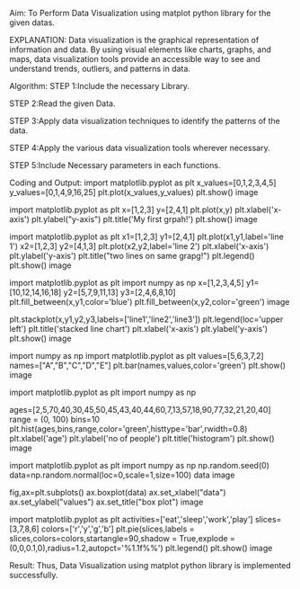 Aim:
To Perform Data Visualization using matplot python library for the given datas.

EXPLANATION:
Data visualization is the graphical representation of information and data. By using visual elements like charts, graphs, and maps, data visualization tools provide an accessible way to see and understand trends, outliers, and patterns in data.

Algorithm:
STEP 1:Include the necessary Library.

STEP 2:Read the given Data.

STEP 3:Apply data visualization techniques to identify the patterns of the data.

STEP 4:Apply the various data visualization tools wherever necessary.

STEP 5:Include Necessary parameters in each functions.

Coding and Output:
import matplotlib.pyplot as plt
x_values=[0,1,2,3,4,5]
y_values=[0,1,4,9,16,25]
plt.plot(x_values,y_values)
plt.show()
image

import matplotlib.pyplot as plt
x=[1,2,3]
y=[2,4,1]
plt.plot(x,y)
plt.xlabel('x-axis')
plt.ylabel("y-axis")
plt.title('My first grpah!')
plt.show()
image

import matplotlib.pyplot as plt
x1=[1,2,3]
y1=[2,4,1]
plt.plot(x1,y1,label='line 1')
x2=[1,2,3]
y2=[4,1,3]
plt.plot(x2,y2,label='line 2')
plt.xlabel('x-axis')
plt.ylabel('y-axis')
plt.title("two lines on same grapg!")
plt.legend()
plt.show()
image

import matplotlib.pyplot as plt
import numpy as np
x=[1,2,3,4,5]
y1=[10,12,14,16,18]
y2=[5,7,9,11,13]
y3=[2,4,6,8,10]
plt.fill_between(x,y1,color='blue')
plt.fill_between(x,y2,color='green')
image

plt.stackplot(x,y1,y2,y3,labels=['line1','line2','line3'])
plt.legend(loc='upper left')
plt.title('stacked line chart')
plt.xlabel('x-axis')
plt.ylabel('y-axis')
plt.show()
image

import numpy as np
import matplotlib.pyplot as plt
values=[5,6,3,7,2]
names=["A","B","C","D","E"]
plt.bar(names,values,color='green')
plt.show()
image

import matplotlib.pyplot as plt
import numpy as np

ages=[2,5,70,40,30,45,50,45,43,40,44,60,7,13,57,18,90,77,32,21,20,40]
range = (0, 100)
bins=10
plt.hist(ages,bins,range,color='green',histtype='bar',rwidth=0.8)
plt.xlabel('age')
plt.ylabel('no of people')
plt.title('histogram')
plt.show()
image

import matplotlib.pyplot as plt
import numpy as np
np.random.seed(0)
data=np.random.normal(loc=0,scale=1,size=100)
data
image

fig,ax=plt.subplots()
ax.boxplot(data)
ax.set_xlabel("data")
ax.set_ylabel("values")
ax.set_title("box plot")
image

import matplotlib.pyplot as plt
activities=['eat','sleep','work','play']
slices=[3,7,8,6]
colors=['r','y','g','b']
plt.pie(slices,labels = slices,colors=colors,startangle=90,shadow = True,explode = (0,0,0.1,0),radius=1.2,autopct='%1.1f%%')
plt.legend()
plt.show()
image

Result:
Thus, Data Visualization using matplot python library is implemented successfully.
